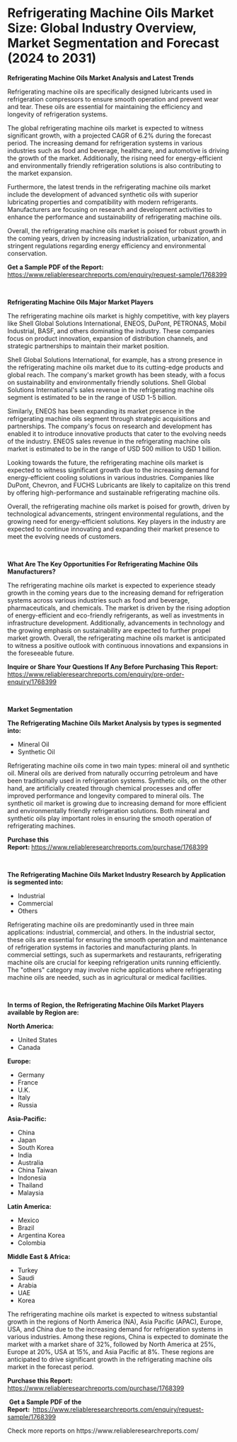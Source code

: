 <p><h1>Refrigerating Machine Oils Market Size: Global Industry Overview, Market Segmentation and Forecast (2024 to 2031)</h1></p><p><strong>Refrigerating Machine Oils Market Analysis and Latest Trends</strong></p>
<p><p>Refrigerating machine oils are specifically designed lubricants used in refrigeration compressors to ensure smooth operation and prevent wear and tear. These oils are essential for maintaining the efficiency and longevity of refrigeration systems.</p><p>The global refrigerating machine oils market is expected to witness significant growth, with a projected CAGR of 6.2% during the forecast period. The increasing demand for refrigeration systems in various industries such as food and beverage, healthcare, and automotive is driving the growth of the market. Additionally, the rising need for energy-efficient and environmentally friendly refrigeration solutions is also contributing to the market expansion.</p><p>Furthermore, the latest trends in the refrigerating machine oils market include the development of advanced synthetic oils with superior lubricating properties and compatibility with modern refrigerants. Manufacturers are focusing on research and development activities to enhance the performance and sustainability of refrigerating machine oils.</p><p>Overall, the refrigerating machine oils market is poised for robust growth in the coming years, driven by increasing industrialization, urbanization, and stringent regulations regarding energy efficiency and environmental conservation.</p></p>
<p><strong>Get a Sample PDF of the Report:&nbsp;</strong> <a href="https://www.reliableresearchreports.com/enquiry/request-sample/1768399">https://www.reliableresearchreports.com/enquiry/request-sample/1768399</a></p>
<p>&nbsp;</p>
<p><strong>Refrigerating Machine Oils Major Market Players</strong></p>
<p><p>The refrigerating machine oils market is highly competitive, with key players like Shell Global Solutions International, ENEOS, DuPont, PETRONAS, Mobil Industrial, BASF, and others dominating the industry. These companies focus on product innovation, expansion of distribution channels, and strategic partnerships to maintain their market position.</p><p>Shell Global Solutions International, for example, has a strong presence in the refrigerating machine oils market due to its cutting-edge products and global reach. The company's market growth has been steady, with a focus on sustainability and environmentally friendly solutions. Shell Global Solutions International's sales revenue in the refrigerating machine oils segment is estimated to be in the range of USD 1-5 billion.</p><p>Similarly, ENEOS has been expanding its market presence in the refrigerating machine oils segment through strategic acquisitions and partnerships. The company's focus on research and development has enabled it to introduce innovative products that cater to the evolving needs of the industry. ENEOS sales revenue in the refrigerating machine oils market is estimated to be in the range of USD 500 million to USD 1 billion.</p><p>Looking towards the future, the refrigerating machine oils market is expected to witness significant growth due to the increasing demand for energy-efficient cooling solutions in various industries. Companies like DuPont, Chevron, and FUCHS Lubricants are likely to capitalize on this trend by offering high-performance and sustainable refrigerating machine oils.</p><p>Overall, the refrigerating machine oils market is poised for growth, driven by technological advancements, stringent environmental regulations, and the growing need for energy-efficient solutions. Key players in the industry are expected to continue innovating and expanding their market presence to meet the evolving needs of customers.</p></p>
<p>&nbsp;</p>
<p><strong>What Are The Key Opportunities For Refrigerating Machine Oils Manufacturers?</strong></p>
<p><p>The refrigerating machine oils market is expected to experience steady growth in the coming years due to the increasing demand for refrigeration systems across various industries such as food and beverage, pharmaceuticals, and chemicals. The market is driven by the rising adoption of energy-efficient and eco-friendly refrigerants, as well as investments in infrastructure development. Additionally, advancements in technology and the growing emphasis on sustainability are expected to further propel market growth. Overall, the refrigerating machine oils market is anticipated to witness a positive outlook with continuous innovations and expansions in the foreseeable future.</p></p>
<p><strong>Inquire or Share Your Questions If Any Before Purchasing This Report:</strong> <a href="https://www.reliableresearchreports.com/enquiry/pre-order-enquiry/1768399">https://www.reliableresearchreports.com/enquiry/pre-order-enquiry/1768399</a></p>
<p>&nbsp;</p>
<p><strong>Market Segmentation</strong></p>
<p><strong>The Refrigerating Machine Oils Market Analysis by types is segmented into:</strong></p>
<p><ul><li>Mineral Oil</li><li>Synthetic Oil</li></ul></p>
<p><p>Refrigerating machine oils come in two main types: mineral oil and synthetic oil. Mineral oils are derived from naturally occurring petroleum and have been traditionally used in refrigeration systems. Synthetic oils, on the other hand, are artificially created through chemical processes and offer improved performance and longevity compared to mineral oils. The synthetic oil market is growing due to increasing demand for more efficient and environmentally friendly refrigeration solutions. Both mineral and synthetic oils play important roles in ensuring the smooth operation of refrigerating machines.</p></p>
<p><strong>Purchase this Report:&nbsp;</strong><a href="https://www.reliableresearchreports.com/purchase/1768399">https://www.reliableresearchreports.com/purchase/1768399</a></p>
<p>&nbsp;</p>
<p><strong>The Refrigerating Machine Oils Market Industry Research by Application is segmented into:</strong></p>
<p><ul><li>Industrial</li><li>Commercial</li><li>Others</li></ul></p>
<p><p>Refrigerating machine oils are predominantly used in three main applications: industrial, commercial, and others. In the industrial sector, these oils are essential for ensuring the smooth operation and maintenance of refrigeration systems in factories and manufacturing plants. In commercial settings, such as supermarkets and restaurants, refrigerating machine oils are crucial for keeping refrigeration units running efficiently. The "others" category may involve niche applications where refrigerating machine oils are needed, such as in agricultural or medical facilities.</p></p>
<p>&nbsp;</p>
<p><strong>In terms of Region, the Refrigerating Machine Oils Market Players available by Region are:</strong></p>
<p>
    <p> <strong> North America: </strong>
        <ul>
            <li>United States</li>
            <li>Canada</li>
        </ul>
        </p> 
    <p> <strong> Europe: </strong>
        <ul>
            <li>Germany</li>
            <li>France</li>
            <li>U.K.</li>
            <li>Italy</li>
            <li>Russia</li>
        </ul>
        </p> 
    <p> <strong> Asia-Pacific: </strong>
        <ul>
            <li>China</li>
            <li>Japan</li>
            <li>South Korea</li>
            <li>India</li>
            <li>Australia</li>
            <li>China Taiwan</li>
            <li>Indonesia</li>
            <li>Thailand</li>
            <li>Malaysia</li>
        </ul>
        </p> 
    <p> <strong> Latin America: </strong>
        <ul>
            <li>Mexico</li>
            <li>Brazil</li>
            <li>Argentina Korea</li>
            <li>Colombia</li>
        </ul>
        </p> 
    <p> <strong> Middle East & Africa: </strong>
        <ul>
            <li>Turkey</li>
            <li>Saudi</li>
            <li>Arabia</li>
            <li>UAE</li>
            <li>Korea</li>
        </ul>
    </p>
    </p>
<p><p>The refrigerating machine oils market is expected to witness substantial growth in the regions of North America (NA), Asia Pacific (APAC), Europe, USA, and China due to the increasing demand for refrigeration systems in various industries. Among these regions, China is expected to dominate the market with a market share of 32%, followed by North America at 25%, Europe at 20%, USA at 15%, and Asia Pacific at 8%. These regions are anticipated to drive significant growth in the refrigerating machine oils market in the forecast period.</p></p>
<p><strong>Purchase this Report: </strong><a href="https://www.reliableresearchreports.com/purchase/1768399">https://www.reliableresearchreports.com/purchase/1768399</a></p>
<p>&nbsp;<strong>Get a Sample PDF of the Report:&nbsp;&nbsp;</strong><a href="https://www.reliableresearchreports.com/enquiry/request-sample/1768399">https://www.reliableresearchreports.com/enquiry/request-sample/1768399</a></p>
<p><strong></strong></p>
<p>Check more reports on https://www.reliableresearchreports.com/</p>